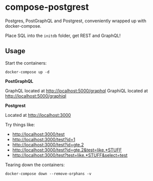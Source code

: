 compose-postgrest
=================

Postgres, PostGraphQL and Postgrest, conveniently wrapped up with docker-compose.

Place SQL into the `initdb` folder, get REST and GraphQL!

Usage
-----

Start the containers:

`docker-compose up -d`

**PostGraphQL**

GraphQL located at [http://localhost:5000/graphql](http://localhost:5000/graphql)
GraphiQL located at [http://localhost:5000/graphiql](http://localhost:5000/graphiql)

**Postgrest**

Located at [http://localhost:3000](http://localhost:3000)

Try things like:
* [http://localhost:3000/test](http://localhost:3000/test)
* [http://localhost:3000/test?id=1](http://localhost:3000/test)
* [http://localhost:3000/test?id=gte.2](http://localhost:3000/test)
* [http://localhost:3000/test?id=gte.2&test=like.*STUFF](http://localhost:3000/test)
* [http://localhost:3000/test?test=like.*STUFF&select=test](http://localhost:3000/test)

Tearing down the containers:

`docker-compose down --remove-orphans -v`